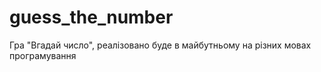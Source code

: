 # guess_the_number
Гра "Вгадай число", реалізовано буде в майбутньому на різних мовах програмування 
